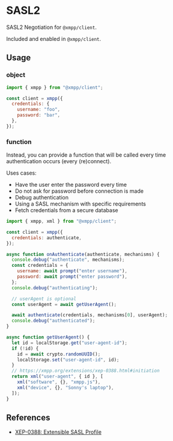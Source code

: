 # SASL2

SASL2 Negotiation for `@xmpp/client`.

Included and enabled in `@xmpp/client`.

## Usage

### object

```js
import { xmpp } from "@xmpp/client";

const client = xmpp({
  credentials: {
    username: "foo",
    password: "bar",
  },
});
```

### function

Instead, you can provide a function that will be called every time authentication occurs (every (re)connect).

Uses cases:

- Have the user enter the password every time
- Do not ask for password before connection is made
- Debug authentication
- Using a SASL mechanism with specific requirements
- Fetch credentials from a secure database

```js
import { xmpp, xml } from "@xmpp/client";

const client = xmpp({
  credentials: authenticate,
});

async function onAuthenticate(authenticate, mechanisms) {
  console.debug("authenticate", mechanisms);
  const credentials = {
    username: await prompt("enter username"),
    password: await prompt("enter password"),
  };
  console.debug("authenticating");

  // userAgent is optional
  const userAgent = await getUserAgent();

  await authenticate(credentials, mechanisms[0], userAgent);
  console.debug("authenticated");
}

async function getUserAgent() {
  let id = localStorage.get("user-agent-id");
  if (!id) {
    id = await crypto.randomUUID();
    localStorage.set("user-agent-id", id);
  }
  // https://xmpp.org/extensions/xep-0388.html#initiation
  return xml("user-agent", { id }, [
    xml("software", {}, "xmpp.js"),
    xml("device", {}, "Sonny's laptop"),
  ]);
}
```

## References

- [XEP-0388: Extensible SASL Profile](https://xmpp.org/extensions/xep-0388.html)
